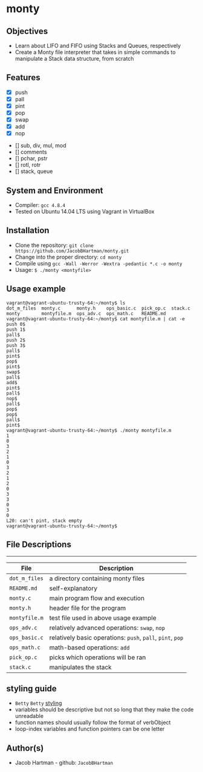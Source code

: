 # monty

## Objectives
 * Learn about LIFO and FIFO using Stacks and Queues, respectively
 * Create a Monty file interpreter that takes in simple commands to manipulate a Stack data structure, from scratch

## Features
- [x] push
- [x] pall
- [x] pint
- [x] pop
- [x] swap
- [x] add
- [x] nop
- [] sub, div, mul, mod
- [] comments
- [] pchar, pstr
- [] rotl, rotr
- [] stack, queue

## System and Environment
 * Compiler: `gcc 4.8.4`
 * Tested on Ubuntu 14.04 LTS using Vagrant in VirtualBox

## Installation
 * Clone the repository: `git clone https://github.com/JacobBHartman/monty.git`
 * Change into the proper directory: `cd monty`
 * Compile using `gcc -Wall -Werror -Wextra -pedantic *.c -o monty`
 * Usage: `$ ./monty <montyfile>`

## Usage example
```
vagrant@vagrant-ubuntu-trusty-64:~/monty$ ls
dot_m_files  monty.c      monty.h    ops_basic.c  pick_op.c  stack.c
monty        montyfile.m  ops_adv.c  ops_math.c   README.md
vagrant@vagrant-ubuntu-trusty-64:~/monty$ cat montyfile.m | cat -e
push 0$
push 1$
pall$
push 2$
push 3$
pall$
pint$
pop$
pint$
swap$
pall$
add$
pint$
pall$
nop$
pall$
pop$
pop$
pall$
pint$
vagrant@vagrant-ubuntu-trusty-64:~/monty$ ./monty montyfile.m
1
0
3
2
1
0
3
2
1
2
0
3
3
0
3
0
L20: can't pint, stack empty
vagrant@vagrant-ubuntu-trusty-64:~/monty$
```

## File Descriptions
---
File | Description
--- | ---
`dot_m_files` | a directory containing monty files
`README.md` | self-explanatory
`monty.c` | main program flow and execution
`monty.h` | header file for the program
`montyfile.m` | test file used in above usage example
`ops_adv.c` | relatively advanced operations: `swap`, `nop`
`ops_basic.c` | relatively basic operations: `push`, `pall`, `pint`, `pop`
`ops_math.c` | math-based operations: `add`
`pick_op.c` | picks which operations will be ran
`stack.c` | manipulates the stack

## styling guide
 * `Betty` `Betty` [styling](https://github.com/holbertonschool/Betty/wiki)
 * variables should be descriptive but not so long that they make the code unreadable
 * function names should usually follow the format of verbObject
 * loop-index variables and function pointers can be one letter

## Author(s)
 * Jacob Hartman - github: `JacobBHartman`